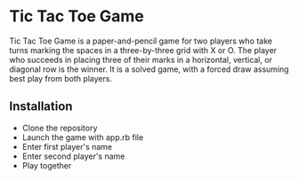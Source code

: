 # Tic Tac Toe Game

Tic Tac Toe Game is a paper-and-pencil game for two players who take turns marking the spaces in a three-by-three grid with X or O. The player who succeeds in placing three of their marks in a horizontal, vertical, or diagonal row is the winner. It is a solved game, with a forced draw assuming best play from both players.

## Installation

- Clone the repository
- Launch the game with app.rb file
- Enter first player's name 
- Enter second player's name 
- Play together


